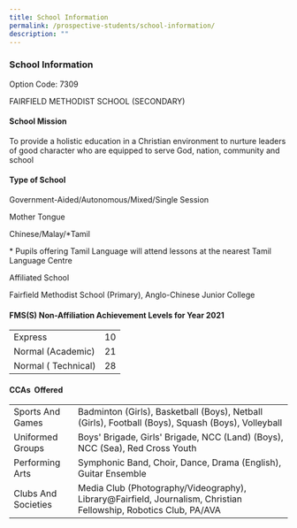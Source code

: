 ```yaml
---
title: School Information
permalink: /prospective-students/school-information/
description: ""
---
```

### School Information


Option Code: 7309

FAIRFIELD METHODIST SCHOOL (SECONDARY)

  

#### School Mission

To provide a holistic education in a Christian environment to nurture leaders of good character who are equipped to serve God, nation, community and school 

  

#### Type of School

Government-Aided/Autonomous/Mixed/Single Session 

  

Mother Tongue

Chinese/Malay/\*Tamil 

\* Pupils offering Tamil Language will attend lessons at the nearest Tamil Language Centre 

  

Affiliated School

Fairfield Methodist School (Primary), Anglo-Chinese Junior College

#### FMS(S) Non-Affiliation Achievement Levels for Year 2021

|  |  |
|---|---|
| Express | 10 |
| Normal (Academic) | 21  |
| Normal ( Technical) | 28 |

#### CCAs  Offered

|  |  |
|---|---|
| Sports And Games | Badminton (Girls), Basketball (Boys), Netball (Girls),  Football (Boys), Squash (Boys), Volleyball |
| Uniformed Groups | Boys' Brigade, Girls' Brigade, NCC (Land) (Boys), NCC (Sea), Red Cross Youth |
| Performing Arts | Symphonic Band, Choir, Dance, Drama (English), Guitar Ensemble |
| Clubs And Societies | Media Club (Photography/Videography), Library@Fairfield, Journalism, Christian Fellowship, Robotics Club, PA/AVA |